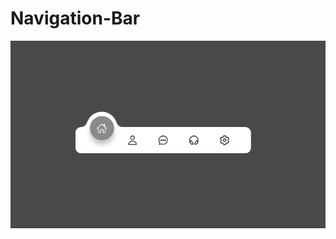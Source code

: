 # Navigation-Bar

![gif](https://github.com/Magamitsuki/Navigation-Bar/blob/main/Animation.gif?raw=true)
